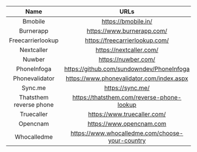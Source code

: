 | Name | URLs | 
|:---:|:---:|
| Bmobile | https://bmobile.in/ |
| Burnerapp | https://www.burnerapp.com/ |
| Freecarrierlookup | https://freecarrierlookup.com/ |
| Nextcaller | https://nextcaller.com/ |
| Nuwber | https://nuwber.com/ |
| PhoneInfoga | https://github.com/sundowndev/PhoneInfoga |
| Phonevalidator | https://www.phonevalidator.com/index.aspx |
| Sync.me | https://sync.me/ |
| Thatsthem reverse phone | https://thatsthem.com/reverse-phone-lookup |
| Truecaller | https://www.truecaller.com/ |
| Opencnam | https://www.opencnam.com |
| Whocalledme | https://www.whocalledme.com/choose-your-country |
